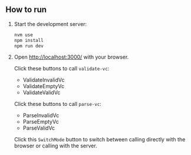 ## How to run

1. Start the development server:

    ```bash
    nvm use
    npm install
    npm run dev
    ```

2. Open [http://localhost:3000/](http://localhost:3000/) with your browser.

    Click these buttons to call `validate-vc`:
    - ValidateInvalidVc
    - ValidateEmptyVc
    - ValidateValidVc

    Click these buttons to call `parse-vc`:
    - ParseInvalidVc
    - ParseEmptyVc
    - ParseValidVc

    Click this `SwitchMode` button to switch between calling directly with the browser or calling with the server.
